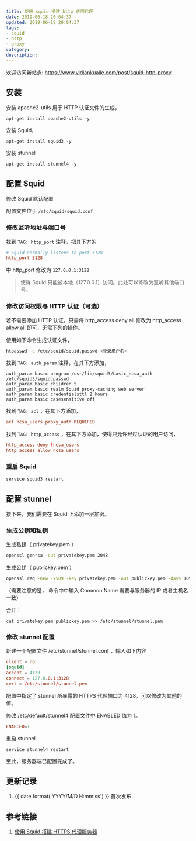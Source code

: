 ```yaml
---
title: 使用 squid 搭建 http 透明代理
date: 2019-06-18 20:04:37
updated: 2019-06-18 20:04:37
tags:
- squid
- http
- proxy
category:
description:
---
```


欢迎访问新站点: <https://www.yidiankuaile.com/post/squid-http-proxy>

<!-- more -->

## 安装

安装 apache2-utils 用于 HTTP 认证文件的生成，

```
apt-get install apache2-utils -y
```

安装 Squid，

```
apt-get install squid3 -y
```

安装 stunnel

```
apt-get install stunnel4 -y
```

## 配置 Squid

修改 Squid 默认配置

配置文件位于 `/etc/squid/squid.conf`

### 修改监听地址与端口号

找到 `TAG: http_port` 注释，把其下方的

```conf
# Squid normally listens to port 3128
http_port 3128
```

中 http_port 修改为 `127.0.0.1:3128`

> 使得 Squid 只能被本地（127.0.0.1）访问。此处可以修改为监听其他端口号。

### 修改访问权限与 HTTP 认证（可选）

若不需要添加 HTTP 认证，只需将 http_access deny all 修改为 http_access allow all 即可，无需下列的操作。

使用如下命令生成认证文件，

```sh
htpasswd -c /etc/squid/squid.passwd <登录用户名>
```

找到 `TAG: auth_param` 注释，在其下方添加，

```
auth_param basic program /usr/lib/squid3/basic_ncsa_auth /etc/squid3/squid.passwd
auth_param basic children 5
auth_param basic realm Squid proxy-caching web server
auth_param basic credentialsttl 2 hours
auth_param basic casesensitive off
```

找到 `TAG: acl` ，在其下方添加，

```conf
acl ncsa_users proxy_auth REQUIRED
```

找到 `TAG: http_access` ，在其下方添加，使得只允许经过认证的用户访问，

```conf
http_access deny !ncsa_users
http_access allow ncsa_users
```

### 重启 Squid

```sh
service squid3 restart
```

## 配置 stunnel

接下来，我们需要在 Squid 上添加一层加密。

### 生成公钥和私钥

生成私钥（ privatekey.pem ）

```sh
openssl genrsa -out privatekey.pem 2048
```

生成公钥（ publickey.pem ）

```sh
openssl req -new -x509 -key privatekey.pem -out publickey.pem -days 1095
```

（需要注意的是， 命令中中输入 Common Name 需要与服务器的 IP 或者主机名一致）

合并：

```
cat privatekey.pem publickey.pem >> /etc/stunnel/stunnel.pem
```

### 修改 stunnel 配置

新建一个配置文件 /etc/stunnel/stunnel.conf ，输入如下内容

```conf
client = no
[squid]
accept = 4128
connect = 127.0.0.1:3128
cert = /etc/stunnel/stunnel.pem
```

配置中指定了 stunnel 所暴露的 HTTPS 代理端口为 4128，可以修改为其他的值。

修改 /etc/default/stunnel4 配置文件中 ENABLED 值为 1。

```conf
ENABLED=1
```

重启 stunnel

```
service stunnel4 restart
```

至此，服务器端已配置完成了。

## 更新记录

1. {{ date.format('YYYY/M/D H:mm:ss') }} 首次发布

## 参考链接

1. [使用 Squid 搭建 HTTPS 代理服务器](https://blog.csdn.net/github_38885296/article/details/78588006)
